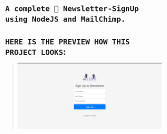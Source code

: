 # `A complete 🎊 Newsletter-SignUp using NodeJS and MailChimp.`

# `HERE IS THE PREVIEW HOW THIS PROJECT LOOKS`:  
  

>![Screenshot](./Screenshot/screenshot-1.png)
